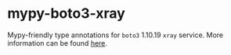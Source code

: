 # mypy-boto3-xray

Mypy-friendly type annotations for `boto3` 1.10.19 `xray` service.
More information can be found [here](https://github.com/vemel/mypy_boto3).